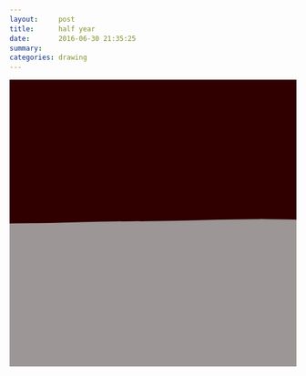 ```yaml
---
layout:     post
title:      half year
date:       2016-06-30 21:35:25
summary:    
categories: drawing
---
```

![half year](/images/diary/half-year.png "the end of first half.")

